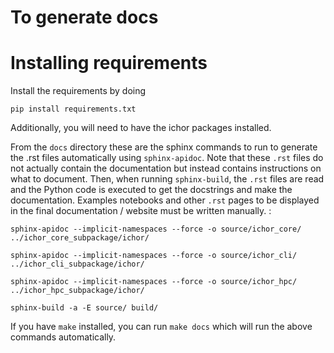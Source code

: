 # To generate docs

# Installing requirements

Install the requirements by doing 

```
pip install requirements.txt
```

Additionally, you will need to have the ichor packages installed. 

From the `docs` directory these are the sphinx commands to run to generate the .rst files automatically using `sphinx-apidoc`. Note that these `.rst` files do not actually contain the documentation but instead contains instructions on what to document. Then, when running `sphinx-build`, the `.rst` files are read and the Python code is executed to get the docstrings and make the documentation. Examples notebooks and other `.rst` pages to be displayed in the final documentation / website must be written manually.
:

```
sphinx-apidoc --implicit-namespaces --force -o source/ichor_core/ ../ichor_core_subpackage/ichor/

sphinx-apidoc --implicit-namespaces --force -o source/ichor_cli/ ../ichor_cli_subpackage/ichor/

sphinx-apidoc --implicit-namespaces --force -o source/ichor_hpc/ ../ichor_hpc_subpackage/ichor/

sphinx-build -a -E source/ build/
```

If you have `make` installed, you can run `make docs` which will run the
above commands automatically.
